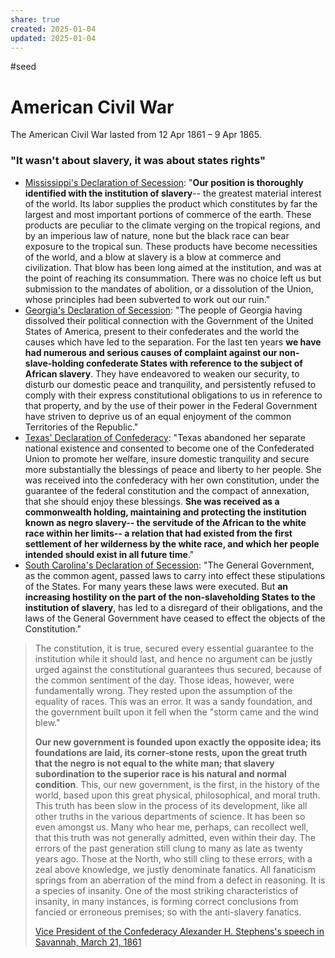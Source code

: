 ```yaml
---
share: true
created: 2025-01-04
updated: 2025-01-04
---
```

#seed 

# American Civil War
The American Civil War lasted from 12 Apr 1861 – 9 Apr 1865. 

### "It wasn't about slavery, it was about states rights"

- [Mississippi's Declaration of Secession](https://avalon.law.yale.edu/19th_century/csa_missec.asp): "**Our position is thoroughly identified with the institution of slavery**-- the greatest material interest of the world. Its labor supplies the product which constitutes by far the largest and most important portions of commerce of the earth. These products are peculiar to the climate verging on the tropical regions, and by an imperious law of nature, none but the black race can bear exposure to the tropical sun. These products have become necessities of the world, and a blow at slavery is a blow at commerce and civilization. That blow has been long aimed at the institution, and was at the point of reaching its consummation. There was no choice left us but submission to the mandates of abolition, or a dissolution of the Union, whose principles had been subverted to work out our ruin."
- [Georgia's Declaration of Secession](https://avalon.law.yale.edu/19th_century/csa_geosec.asp): "The people of Georgia having dissolved their political connection with the Government of the United States of America, present to their confederates and the world the causes which have led to the separation. For the last ten years **we have had numerous and serious causes of complaint against our non-slave-holding confederate States with reference to the subject of African slavery**. They have endeavored to weaken our security, to disturb our domestic peace and tranquility, and persistently refused to comply with their express constitutional obligations to us in reference to that property, and by the use of their power in the Federal Government have striven to deprive us of an equal enjoyment of the common Territories of the Republic."
- [Texas' Declaration of Confederacy](https://avalon.law.yale.edu/19th_century/csa_texsec.asp): "Texas abandoned her separate national existence and consented to become one of the Confederated Union to promote her welfare, insure domestic tranquility and secure more substantially the blessings of peace and liberty to her people. She was received into the confederacy with her own constitution, under the guarantee of the federal constitution and the compact of annexation, that she should enjoy these blessings. **She was received as a commonwealth holding, maintaining and protecting the institution known as negro slavery-- the servitude of the African to the white race within her limits-- a relation that had existed from the first settlement of her wilderness by the white race, and which her people intended should exist in all future time**."
- [South Carolina's Declaration of Secession](https://avalon.law.yale.edu/19th_century/csa_texsec.asp): "The General Government, as the common agent, passed laws to carry into effect these stipulations of the States. For many years these laws were executed. But **an increasing hostility on the part of the non-slaveholding States to the institution of slavery**, has led to a disregard of their obligations, and the laws of the General Government have ceased to effect the objects of the Constitution."

> The constitution, it is true, secured every essential guarantee to the institution while it should last, and hence no argument can be justly urged against the constitutional guarantees thus secured, because of the common sentiment of the day. Those ideas, however, were fundamentally wrong. They rested upon the assumption of the equality of races. This was an error. It was a sandy foundation, and the government built upon it fell when the "storm came and the wind blew."
> 
> **Our new government is founded upon exactly the opposite idea; its foundations are laid, its corner-stone rests, upon the great truth that the negro is not equal to the white man; that slavery subordination to the superior race is his natural and normal condition**. This, our new government, is the first, in the history of the world, based upon this great physical, philosophical, and moral truth. This truth has been slow in the process of its development, like all other truths in the various departments of science. It has been so even amongst us. Many who hear me, perhaps, can recollect well, that this truth was not generally admitted, even within their day. The errors of the past generation still clung to many as late as twenty years ago. Those at the North, who still cling to these errors, with a zeal above knowledge, we justly denominate fanatics. All fanaticism springs from an aberration of the mind from a defect in reasoning. It is a species of insanity. One of the most striking characteristics of insanity, in many instances, is forming correct conclusions from fancied or erroneous premises; so with the anti-slavery fanatics.
> 
> [Vice President of the Confederacy Alexander H. Stephens's speech in Savannah, March 21, 1861](https://history.iowa.gov/history/education/educator-resources/primary-source-sets/civil-war/cornerstone-speech-alexander)